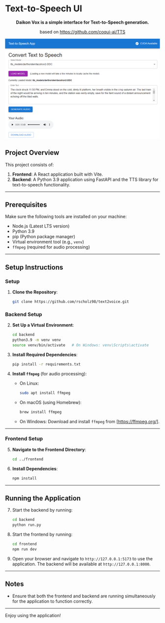 <!-- @format -->

# Text-to-Speech UI

<div align="center">

**Daikon Vox is a simple interface for Text-to-Speech generation.**

based on https://github.com/coqui-ai/TTS

</div>

![image](assets/image.png)

## Project Overview

This project consists of:

1. **Frontend**: A React application built with Vite.
2. **Backend**: A Python 3.9 application using FastAPI and the TTS library for text-to-speech functionality.

---

## Prerequisites

Make sure the following tools are installed on your machine:

- Node.js (Latest LTS version)
- Python 3.9
- pip (Python package manager)
- Virtual environment tool (e.g., `venv`)
- `ffmpeg` (required for audio processing)

---

## Setup Instructions

### Setup 

1. **Clone the Repository**:

   ```bash
   git clone https://github.com/rscholz98/text2voice.git
   ```

### Backend Setup 

2. **Set Up a Virtual Environment**:

   ```bash
   cd backend
   python3.9 -m venv venv
   source venv/bin/activate   # On Windows: venv\Scripts\activate
   ```

3. **Install Required Dependencies**:

   ```bash
   pip install -r requirements.txt
   ```

4. **Install `ffmpeg`** (for audio processing):

   - On Linux:
     ```bash
     sudo apt install ffmpeg
     ```
   - On macOS (using Homebrew):
     ```bash
     brew install ffmpeg
     ```
   - On Windows:
     Download and install `ffmpeg` from [https://ffmpeg.org/].

---

### Frontend Setup

5. **Navigate to the Frontend Directory**:

   ```bash
   cd ../frontend
   ```

6. **Install Dependencies**:

   ```bash
   npm install
   ```

---

## Running the Application

7. Start the backend by running:

   ```bash
   cd backend
   python run.py
   ```

8. Start the frontend by running:

   ```bash
   cd frontend
   npm run dev
   ```

9. Open your browser and navigate to `http://127.0.0.1:5173` to use the application. The backend will be available at `http://127.0.0.1:8000`.

---

## Notes

- Ensure that both the frontend and backend are running simultaneously for the application to function correctly.

---

Enjoy using the application!
